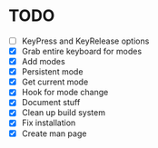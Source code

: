 # TODO
  - [ ] KeyPress and KeyRelease options
  - [X] Grab entire keyboard for modes
  - [X] Add modes
  - [X] Persistent mode
  - [X] Get current mode
  - [X] Hook for mode change
  - [X] Document stuff
  - [X] Clean up build system
  - [X] Fix installation
  - [X] Create man page
